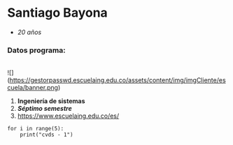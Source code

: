 # Santiago Bayona
- *20 años*
### Datos programa:
\
![]
(https://gestorpasswd.escuelaing.edu.co/assets/content/img/imgCliente/escuela/banner.png)

1. __Ingeniería de sistemas__
2. *__Séptimo semestre__*
3. <https://www.escuelaing.edu.co/es/>

```
for i in range(5):
    print("cvds - 1")
```